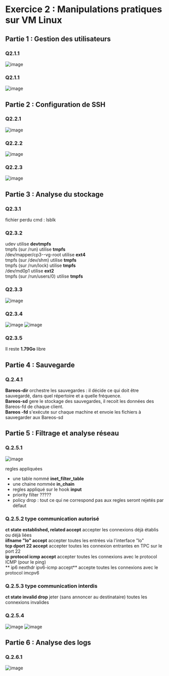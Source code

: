# Exercice 2 : Manipulations pratiques sur VM Linux  

## Partie 1 : Gestion des utilisateurs  
### Q2.1.1  
![image](CaptureEcran/Exercice%202/Q.2.1.1.png)
### Q2.1.1  
![image](CaptureEcran/Exercice%202/Q.2.1.2.png)


## Partie 2 : Configuration de SSH  
### Q2.2.1  
![image](CaptureEcran/Exercice%202/Q.2.2.1.png)
### Q2.2.2  
![image](CaptureEcran/Exercice%202/Q.2.2.2.png)
### Q2.2.3  
![image](CaptureEcran/Exercice%202/Q.2.2.3.png)


## Partie 3 : Analyse du stockage  
### Q2.3.1  
fichier perdu cmd : lsblk 

### Q2.3.2  
udev utilise **devtmpfs**   
tmpfs (sur /run) utilise **tmpfs**  
/dev/mapper/cp3--vg-root utilise **ext4**    
tmpfs (sur /dev/shm) utilise **tmpfs**   
tmpfs (sur /run/lock) utilise **tmpfs**   
/dev/md0p1 utilise **ext2**  
tmpfs (sur /run/users/0) utilise **tmpfs**   
### Q2.3.3  
![image](CaptureEcran/Exercice%202/Q.2.3.3.png)
### Q2.3.4  
![image](CaptureEcran/Exercice%202/Q.2.3.4-1.png)
![image](CaptureEcran/Exercice%202/Q.2.3.4-2.png)
### Q2.3.5  
Il reste **1.79Go** libre  

## Partie 4 : Sauvegarde  
### Q.2.4.1  
**Bareos-dir** orchestre les sauvegardes : il décide ce qui doit être sauvegardé, dans quel répertoire et a quelle fréquence.  
**Bareos-sd** gere le stockage des sauvegardes, il recoit les données des Bareos-fd de chaque client.   
**Bareos -fd** s'exécute sur chaque machine et envoie les fichiers à sauvegarder aux Bareos-sd   

## Partie 5 : Filtrage et analyse réseau  
### Q.2.5.1  
![image](CaptureEcran/Exercice%202/Q.2.5.1.png)

regles appliquées   
- une table nommé **inet_filter_table**  
- une chaine nommée **in_chain**  
- regles appliqué sur le hook **input**  
- priority filter ?????  
- policy drop : tout ce qui ne correspond pas aux regles seront rejetés par défaut  
### Q.2.5.2 type communication autorisé   
**ct state established, related accept** accepter les connexions déjà établis ou déjà liées  
**iifname "lo" accept** accepter toutes les entrées via l'interface "lo"  
**tcp dport 22 accept** accepter toutes les connexion entrantes en TPC sur le port 22   
**ip protocol icmp accept** accepter toutes les connexions avec le protocol ICMP (pour le ping)   
** ip6 nexthdr ipv6-icmp accept** accepte toutes les connexions avec le protocol imcpv6  
### Q.2.5.3 type communication interdis  
**ct state invalid drop** jeter (sans annoncer au destinataire) toutes les connexions invalides  
### Q.2.5.4  
![image](CaptureEcran/Exercice%202/Q.2.5.4-1.png)
![image](CaptureEcran/Exercice%202/Q.2.5.4-2.png)


## Partie 6 : Analyse des logs  
### Q.2.6.1  
![image](CaptureEcran/Exercice%202/Q.2.6.1.png)

